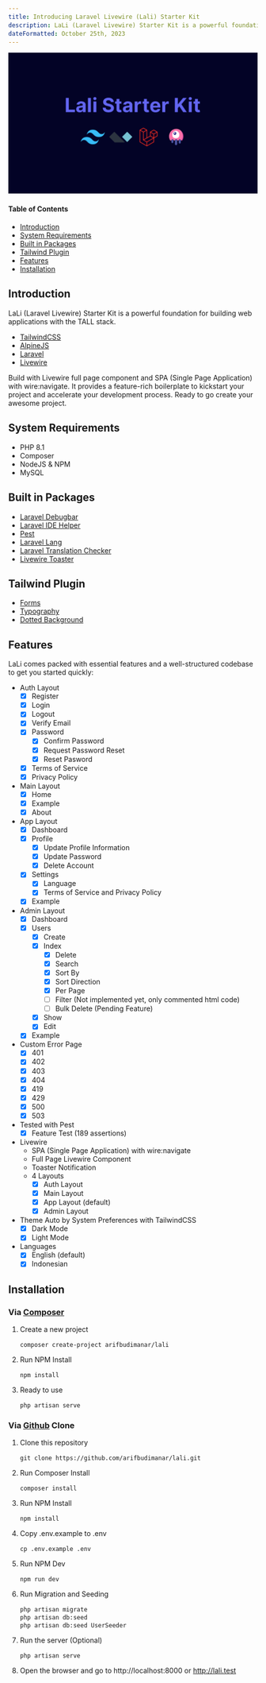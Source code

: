 ```yaml
---
title: Introducing Laravel Livewire (Lali) Starter Kit
description: LaLi (Laravel Livewire) Starter Kit is a powerful foundation for building web applications with the TALL stack.
dateFormatted: October 25th, 2023
---
```


![Introducing Lali](../../assets/images/posts/introducing-lali.png)

#### Table of Contents

- [Introduction](#introduction)
- [System Requirements](#system-requirements)
- [Built in Packages](#built-in-packages)
- [Tailwind Plugin](#tailwind-plugin)
- [Features](#features)
- [Installation](#installation)

## Introduction

LaLi (Laravel Livewire) Starter Kit is a powerful foundation for building web applications with the TALL stack.

- [TailwindCSS](https://tailwindcss.com/)
- [AlpineJS](https://alpinejs.dev/)
- [Laravel](https://laravel.com/)
- [Livewire](https://livewire.laravel.com/)

Build with Livewire full page component and SPA (Single Page Application) with wire:navigate. It provides a feature-rich boilerplate to kickstart your project and accelerate your development process. Ready to go create your awesome project.

## System Requirements

- PHP 8.1
- Composer
- NodeJS & NPM
- MySQL

## Built in Packages

- [Laravel Debugbar](https://github.com/barryvdh/laravel-debugbar)
- [Laravel IDE Helper](https://github.com/barryvdh/laravel-ide-helper)
- [Pest](https://pestphp.com/)
- [Laravel Lang](https://github.com/Laravel-Lang/lang)
- [Laravel Translation Checker](https://github.com/LarsWiegers/laravel-translations-checker)
- [Livewire Toaster](https://github.com/masmerise/livewire-toaster)

## Tailwind Plugin

- [Forms](https://github.com/tailwindlabs/tailwindcss-forms)
- [Typography](https://tailwindcss.com/docs/typography-plugin)
- [Dotted Background](https://github.com/hiimnit/tailwindcss-dotted-background)

## Features

LaLi comes packed with essential features and a well-structured codebase to get you started quickly:

- Auth Layout
  - [x] Register
  - [x] Login
  - [x] Logout
  - [x] Verify Email
  - [x] Password
    - [x] Confirm Password
    - [x] Request Password Reset
    - [x] Reset Pasword
  - [x] Terms of Service
  - [x] Privacy Policy
- Main Layout
  - [x] Home
  - [x] Example
  - [x] About
- App Layout
  - [x] Dashboard
  - [x] Profile
    - [x] Update Profile Information
    - [x] Update Password
    - [x] Delete Account
  - [x] Settings
    - [x] Language
    - [x] Terms of Service and Privacy Policy
  - [x] Example
- Admin Layout
  - [x] Dashboard
  - [x] Users
    - [x] Create
    - [x] Index
      - [x] Delete
      - [x] Search
      - [x] Sort By
      - [x] Sort Direction
      - [x] Per Page
      - [ ] Filter (Not implemented yet, only commented html code)
      - [ ] Bulk Delete (Pending Feature)
    - [x] Show
    - [x] Edit
  - [x] Example
- Custom Error Page
  - [x] 401
  - [x] 402
  - [x] 403
  - [x] 404
  - [x] 419
  - [x] 429
  - [x] 500
  - [x] 503
- Tested with Pest
  - [x] Feature Test (189 assertions)
- Livewire
  - SPA (Single Page Application) with wire:navigate
  - Full Page Livewire Component
  - Toaster Notification
  - 4 Layouts
    - [x] Auth Layout
    - [x] Main Layout
    - [x] App Layout (default)
    - [x] Admin Layout
- Theme Auto by System Preferences with TailwindCSS
  - [x] Dark Mode
  - [x] Light Mode
- Languages
  - [x] English (default)
  - [x] Indonesian

## Installation

### Via [Composer](https://packagist.org/packages/arifbudimanar/lali)

1. Create a new project
   ```
   composer create-project arifbudimanar/lali
   ```
2. Run NPM Install
   ```
   npm install
   ```
3. Ready to use
   ```
   php artisan serve
   ```

### Via [Github](https://github.com/arifbudimanar/lali) Clone

1. Clone this repository
   ```
   git clone https://github.com/arifbudimanar/lali.git
   ```
2. Run Composer Install
   ```
   composer install
   ```
3. Run NPM Install
   ```
   npm install
   ```
4. Copy .env.example to .env
   ```
   cp .env.example .env
   ```
5. Run NPM Dev
   ```
   npm run dev
   ```
6. Run Migration and Seeding
   ```
   php artisan migrate
   php artisan db:seed
   php artisan db:seed UserSeeder
   ```
7. Run the server (Optional)
   ```
   php artisan serve
   ```
8. Open the browser and go to http://localhost:8000 or http://lali.test
